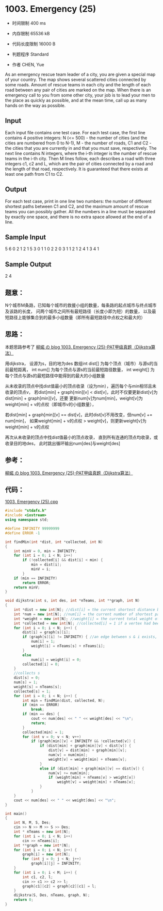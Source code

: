﻿# 1003. Emergency (25)



* 时间限制 400 ms



* 内存限制      65536 kB



* 代码长度限制 16000 B



* 判题程序 Standard 

* 作者 CHEN, Yue



As an emergency rescue team leader of a city, you are given a special map of your country. 
The map shows several scattered cities connected by some roads. Amount of rescue teams in 
each city and the length of each road between any pair of cities are marked on the map. 
When there is an emergency call to you from some other city, your job is to lead your men 
to the place as quickly as possible, and at the mean time, call up as many hands on the 
way as possible.



## Input

Each input file contains one test case. For each test case, the first line contains 4 
positive integers: N (<= 500) - the number of cities (and the cities are numbered from 0 to N-1),
M - the number of roads, C1 and C2 - the cities that you are currently in and that you must save, 
respectively. The next line contains N integers, where the i-th integer is the number of rescue 
teams in the i-th city. Then M lines follow, each describes a road with three integers c1, c2 and L, 
which are the pair of cities connected by a road and the length of that road, respectively. 
It is guaranteed that there exists at least one path from C1 to C2. 




## Output

For each test case, print in one line two numbers: the number of different shortest paths between C1 and C2,
and the maximum amount of rescue teams you can possibly gather.
All the numbers in a line must be separated by exactly one space, and there is no extra space 
allowed at the end of a line.

 
 
 
## Sample Input
5 6 0 2
1 2 1 5 3
0 1 1
0 2 2
0 3 1
1 2 1
2 4 1
3 4 1

## Sample Output
2 4




## 题意：
N个城市M条路，已知每个城市的救援小组的数量，每条路的起点城市与终点城市及该路的长度，
问两个城市之间所有最短路径（长度小即为短）的数量，
以及最短路径上能够集合到的最多小组数量（即所有最短路径中点权之和最大的）


## 思路：
本题思路参考了 [柳婼 の blog 1003. Emergency (25)-PAT甲级真题（Dijkstra算法）](https://www.liuchuo.net/archives/2359)

用dijkstra，
设源为s，目的地为des
数组int dist[] 为每个顶点（城市）与源s的当前最短距离，
int num[] 为每个顶点与源s的当前最短路径数量，
int weight[] 为每个顶点与源s的最短路径中能得到的最大的小组数量

从未收录的顶点中找dist值最小的顶点收录（设为min），遍历每个与min相邻且未收录的顶点v，
若dist[min] + graph[min][v] < dist[v]，此时不仅要更新dist[v]为dist[min] + graph[min][v]，还要
更新num[v]为num[min]，weight[v]为weight[min] + v的点权（即城市v的小组数量），

若dist[min] + graph[min][v] == dist[v]，此时dist[v]不用改变，但num[v] += num[min]，
如果weight[min] + v的点权 > weight[v]，则更新weight[v]为weight[min] + v的点权

再次从未收录的顶点中找dist值最小的顶点收录，
直到所有连通的顶点均收录，或收录目的地des，
此时跳出循环输出num[des]与weight[des]
 
 
 ## 参考：
 
 [柳婼 の blog 1003. Emergency (25)-PAT甲级真题（Dijkstra算法）](https://www.liuchuo.net/archives/2359)



## 代码：

 [1003. Emergency (25).cpp ](https://github.com/jerrykcode/PAT-Advanced-Level-Practise/blob/master/PAT%20Advanced%20Level%20Practice/1003.%20Emergency%20(25)/1003.%20Emergency%20(25)_3.cpp)

```cpp
#include "stdafx.h"
#include <iostream>
using namespace std;

#define INFINITY 99999999
#define ERROR -1

int findMin(int *dist, int *collected, int N)
{
	int minV = 0, min = INFINITY;
	for (int i = 0; i < N; i++)
		if (!collected[i] && dist[i] < min) {
			min = dist[i];
			minV = i;
		}
	if (min == INFINITY)
		return ERROR;
	return minV;
}

void dijkstra(int s, int des, int *nTeams, int **graph, int N)
{
	int *dist = new int[N]; //dist[i] = the current shortest distance between S and i
	int *num = new int[N]; //num[i] = the current number of shortest paths between S and i
	int *weight = new int[N]; //weight[i] = the current total weight of all the vetexes on the path from S to i
	int *collected = new int[N]; //collected[i] = 1 if a vertex had been collected or 0 if not
	for (int i = 0; i < N; i++) {
		dist[i] = graph[s][i];
		if (graph[s][i] != INFINITY) { //an edge between s & i exists, that is, there is a road between the city s and i
			num[i] = 1;
			weight[i] = nTeams[s] + nTeams[i];
		}
		else
			num[i] = weight[i] = 0;
		collected[i] = 0;
	}
	//collects s
	dist[s] = 0;
	num[s] = 1;
	weight[s] = nTeams[s];
	collected[s] = 1;
	for (int i = 0; i < N; i++) {
		int min = findMin(dist, collected, N);
		if (min == ERROR)
			break;
		if (min == des) {
			cout << num[des] << " " << weight[des] << "\n";
			return;
		}
		collected[min] = 1;
		for (int v = 0; v < N; v++)
			if (graph[min][v] < INFINITY && !collected[v]) {
				if (dist[min] + graph[min][v] < dist[v]) {
					dist[v] = dist[min] + graph[min][v];
					num[v] = num[min];
					weight[v] = weight[min] + nTeams[v];
				}
				else if (dist[min] + graph[min][v] == dist[v]) {
					num[v] += num[min];
					if (weight[min] + nTeams[v] > weight[v])
						weight[v] = weight[min] + nTeams[v];
				}
			}
	}
	cout << num[des] << " " << weight[des] << "\n";
}

int main()
{
	int N, M, S, Des;
	cin >> N >> M >> S >> Des;
	int * nTeams = new int[N];
	for (int i = 0; i < N; i++)
		cin >> nTeams[i];
	int **graph = new int*[N];
	for (int i = 0; i < N; i++) {
		graph[i] = new int[N];
		for (int j = 0; j < N; j++)
			graph[i][j] = INFINITY;
	}
	for (int i = 0; i < M; i++) {
		int c1, c2, l;
		cin >> c1 >> c2 >> l;
		graph[c1][c2] = graph[c2][c1] = l;
	}
	dijkstra(S, Des, nTeams, graph, N);
	return 0;
}
```
